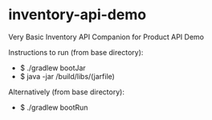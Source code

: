 # inventory-api-demo
Very Basic Inventory API Companion for Product API Demo

Instructions to run (from base directory):
  - $ ./gradlew bootJar
  - $ java -jar /build/libs/(jarfile)

Alternatively (from base directory):
  - $ ./gradlew bootRun
